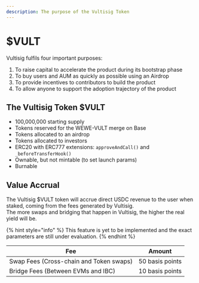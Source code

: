 ```yaml
---
description: The purpose of the Vultisig Token
---
```


# $VULT

Vultisig fulfils four important purposes:

1. To raise capital to accelerate the product during its bootstrap phase
2. To buy users and AUM as quickly as possible using an Airdrop
3. To provide incentives to contributors to build the product
4. To allow anyone to support the adoption trajectory of the product

## The Vultisig Token $VULT

* 100,000,000 starting supply
* Tokens reserved for the WEWE-VULT merge on Base
* Tokens allocated to an airdrop
* Tokens allocated to investors
* ERC20 with ERC777 extensions: `approveAndCall()` and `_beforeTransferHook()`
* Ownable, but not mintable (to set launch params)
* Burnable

## Value Accrual

The Vultisig $VULT token will accrue direct USDC revenue to the user when staked, coming from the fees generated by Vultisig.\
The more swaps and bridging that happen in Vultisig, the higher the real yield will be.

{% hint style="info" %}
This feature is yet to be implemented and the exact parameters are still under evaluation.
{% endhint %}

| Fee                                     | Amount          |
| --------------------------------------- | --------------- |
| Swap Fees (Cross-chain and Token swaps) | 50 basis points |
| Bridge Fees (Between EVMs and IBC)      | 10 basis points |
